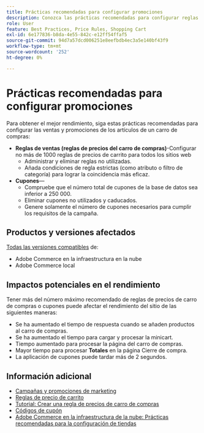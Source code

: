```yaml
---
title: Prácticas recomendadas para configurar promociones
description: Conozca las prácticas recomendadas para configurar reglas de ventas y códigos de cupones para optimizar el rendimiento de la tienda de Commerce.
role: User
feature: Best Practices, Price Rules, Shopping Cart
exl-id: 6e177836-b8da-4e55-842c-e12ff54ffaf5
source-git-commit: 94d7a57dcd006251e8eefbdb4ec3a5e140bf43f9
workflow-type: tm+mt
source-wordcount: '252'
ht-degree: 0%

---
```


# Prácticas recomendadas para configurar promociones

Para obtener el mejor rendimiento, siga estas prácticas recomendadas para configurar las ventas y promociones de los artículos de un carro de compras:

- **Reglas de ventas (reglas de precios del carro de compras)**-Configurar no más de 1000 reglas de precios de carrito para todos los sitios web
   - Administrar y eliminar reglas no utilizadas.
   - Añada condiciones de regla estrictas (como atributo o filtro de categoría) para lograr la coincidencia más eficaz.
- **Cupones**—
   - Compruebe que el número total de cupones de la base de datos sea inferior a 250 000.
   - Eliminar cupones no utilizados y caducados.
   - Genere solamente el número de cupones necesarios para cumplir los requisitos de la campaña.

## Productos y versiones afectados

[Todas las versiones compatibles](../../../release/versions.md) de:

- Adobe Commerce en la infraestructura en la nube
- Adobe Commerce local

## Impactos potenciales en el rendimiento

Tener más del número máximo recomendado de reglas de precios de carro de compras o cupones puede afectar el rendimiento del sitio de las siguientes maneras:

- Se ha aumentado el tiempo de respuesta cuando se añaden productos al carro de compras.
- Se ha aumentado el tiempo para cargar y procesar la minicart.
- Tiempo aumentado para procesar la página del carro de compras.
- Mayor tiempo para procesar **Totales** en la página Cierre de compra.
- La aplicación de cupones puede tardar más de 2 segundos.

## Información adicional

- [Campañas y promociones de marketing](https://devdocs.magento.com/cloud/configure/configure-best-practices.html#campaigns)
- [Reglas de precio de carrito](https://experienceleague.adobe.com/docs/commerce-admin/marketing/promotions/cart-rules/price-rules-cart.html)
- [Tutorial: Crear una regla de precios de carro de compras](https://experienceleague.adobe.com/docs/commerce-learn/tutorials/marketing/cart-price-rules.html)
- [Códigos de cupón](https://experienceleague.adobe.com/docs/commerce-admin/marketing/promotions/cart-rules/price-rules-cart-coupon.html)
- [Adobe Commerce en la infraestructura de la nube: Prácticas recomendadas para la configuración de tiendas](https://devdocs.magento.com/cloud/configure/configure-best-practices.html)
